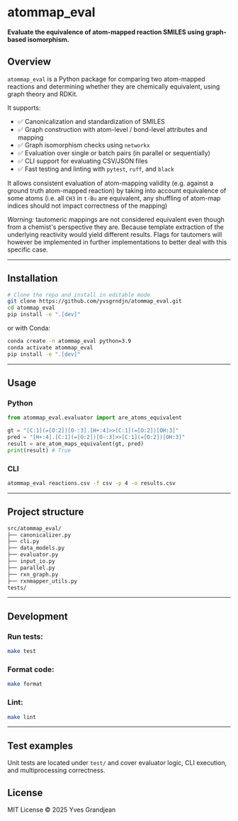 # atommap_eval

**Evaluate the equivalence of atom-mapped reaction SMILES using graph-based isomorphism.**

## Overview

`atommap_eval` is a Python package for comparing two atom-mapped reactions and determining whether they are chemically equivalent, using graph theory and RDKit.

It supports:

- ✅ Canonicalization and standardization of SMILES
- ✅ Graph construction with atom-level / bond-level attributes and mapping
- ✅ Graph isomorphism checks using `networkx`
- ✅ Evaluation over single or batch pairs (in parallel or sequentially)
- ✅ CLI support for evaluating CSV/JSON files
- ✅ Fast testing and linting with `pytest`, `ruff`, and `black`

It allows consistent evaluation of atom-mapping validity (e.g. against a ground truth atom-mapped reaction) by taking into account equivalence
of some atoms (i.e. all `CH3` in `t-Bu` are equivalent, any shuffling of atom-map indices should not impact correctness of the mapping)

*Warning:* tautomeric mappings are not considered equivalent even though from a chemist's perspective they are. Because template extraction
of the underlying reactivity would yield different results. Flags for tautomers will however be implemented in further implementations to better deal with this specific case.

---

## Installation

```bash
# Clone the repo and install in editable mode
git clone https://github.com/yvsgrndjn/atommap_eval.git
cd atommap_eval
pip install -e ".[dev]"
```

or with Conda:
```bash
conda create -n atommap_eval python=3.9
conda activate atommap_eval
pip install -e ".[dev]"
```

---

## Usage
### Python
```python
from atommap_eval.evaluator import are_atoms_equivalent

gt = "[C:1](=[O:2])[O-:3].[H+:4]>>[C:1](=[O:2])[OH:3]"
pred = "[H+:4].[C:1](=[O:2])[O-:3]>>[C:1](=[O:2])[OH:3]"
result = are_atom_maps_equivalent(gt, pred)
print(result) # True
```

### CLI
```bash
atommap_eval reactions.csv -f csv -p 4 -o results.csv
```

---

## Project structure
```bash
src/atommap_eval/
├── canonicalizer.py
├── cli.py
├── data_models.py
├── evaluator.py
├── input_io.py
├── parallel.py
├── rxn_graph.py
├── rxnmapper_utils.py
tests/
```

---

## Development
### Run tests:
```bash
make test
```

### Format code:
```bash
make format
```

### Lint:
```bash
make lint
```

---

## Test examples
Unit tests are located under `test/` and cover evaluator logic, CLI execution, and multiprocessing correctness.

## License
MIT License © 2025 Yves Grandjean